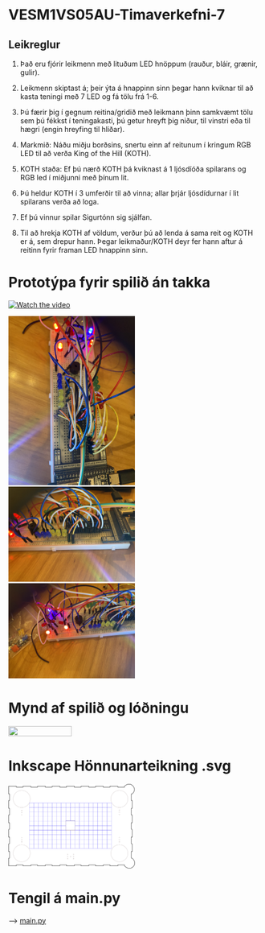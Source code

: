 # VESM1VS05AU-Timaverkefni-7

<h2>Leikreglur</h2>

1. Það eru fjórir leikmenn með lituðum LED hnöppum (rauður, bláir, grænir, gulir).

2. Leikmenn skiptast á; þeir ýta á hnappinn sinn þegar hann kviknar til að kasta teningi með 7 LED og fá tölu frá 1-6.

3. Þú færir þig í gegnum reitina/gridið með leikmann þinn samkvæmt tölu sem þú fékkst í teningakasti, þú getur hreyft þig niður, til vinstri eða til hægri (engin hreyfing til hliðar).

4. Markmið: Náðu miðju borðsins, snertu einn af reitunum í kringum RGB LED til að verða King of the Hill (KOTH).

5. KOTH staða: Ef þú nærð KOTH þá kviknast á 1 ljósdíóða spilarans og RGB led í miðjunni með þínum lit.

6. Þú heldur KOTH í 3 umferðir til að vinna; allar þrjár ljósdídurnar í lit spilarans verða að loga.

7. Ef þú vinnur spilar Sigurtónn sig sjálfan.

8. Til að hrekja KOTH af völdum, verður þú að lenda á sama reit og KOTH er á, sem drepur hann. Þegar leikmaður/KOTH deyr fer hann aftur á reitinn fyrir framan LED hnappinn sinn.


# Prototýpa fyrir spilið án takka

[![Watch the video](https://img.youtube.com/vi/a0qwgq5xRXo/hqdefault.jpg)](https://www.youtube.com/embed/a0qwgq5xRXo)

<img src="Myndir/IMG_2541.jpeg" width="50%" height="50%">

<img src="Myndir/IMG_2542.jpeg" width="50%" height="50%">

<img src="Myndir/IMG_2544.jpeg" width="50%" height="50%">

# Mynd af spilið og lóðningu

<img src="Myndir/IMG_2553.jpeg" width="50%" height="50%">

# Inkscape Hönnunarteikning .svg

<img src="bordspil_lok.svg" width="50%" height="50%">

# Tengil á main.py

--> [main.py](Kodi/main.py)
